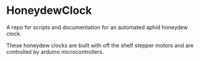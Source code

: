 # HoneydewClock
A repo for scripts and documentation for an automated aphid honeydew clock. 

These honeydew clocks are built with off the shelf stepper motors and are controlled by arduino microcontrollers.

